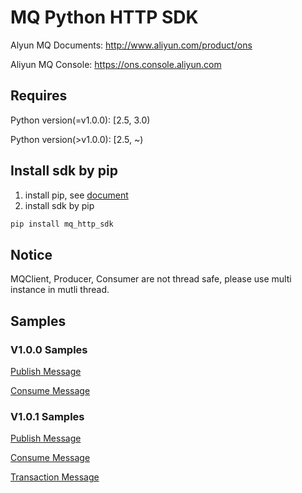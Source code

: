 # MQ Python HTTP SDK  
Alyun MQ Documents: http://www.aliyun.com/product/ons

Aliyun MQ Console: https://ons.console.aliyun.com

## Requires

Python version(=v1.0.0): [2.5, 3.0)

Python version(>v1.0.0): [2.5, ~)

## Install sdk by pip

1. install pip, see [document](https://pip.pypa.io/en/stable/installing/)
2. install sdk by pip

```bash
pip install mq_http_sdk
```
## Notice

MQClient, Producer, Consumer are not thread safe, please use multi instance in mutli thread.

## Samples

### V1.0.0 Samples
[Publish Message](https://github.com/aliyunmq/mq-http-samples/blob/master/python/producer.py)

[Consume Message](https://github.com/aliyunmq/mq-http-samples/blob/master/python/consumer.py)

### V1.0.1 Samples
[Publish Message](https://github.com/aliyunmq/mq-http-samples/tree/101-dev/python/producer.py)

[Consume Message](https://github.com/aliyunmq/mq-http-samples/tree/101-dev/python/consumer.py)

[Transaction Message](https://github.com/aliyunmq/mq-http-samples/tree/101-dev/python/trans_producer.py)
